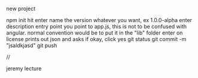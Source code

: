 new project

npm init
hit enter
name the version whatever you want, ex 1.0.0-alpha
enter description
entry point you point to app.js, this is not to be confused with angular. normal convention would be to put it in the "lib" folder
enter on license
prints out json and asks if okay, click yes
git status
git commit -m "jsaldkjasd"
git push

//

jeremy lecture
